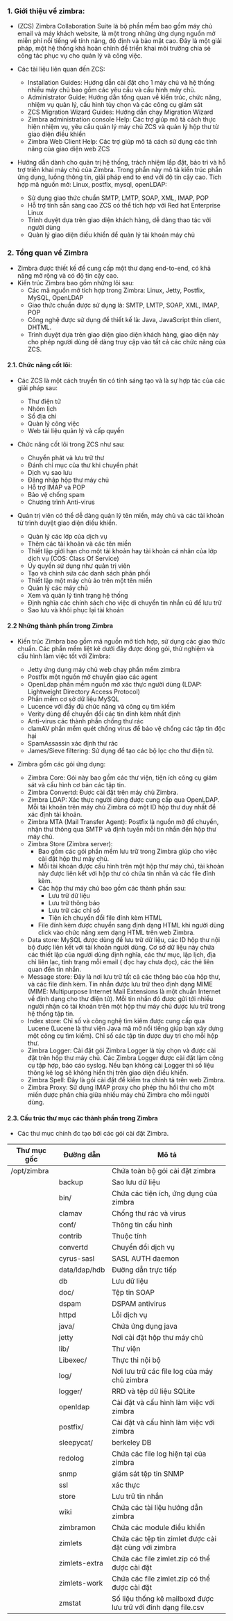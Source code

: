 ### 1. Giới thiệu về zimbra:
- (ZCS) Zimbra Collaboration Suite là bộ phần mềm bao gồm máy chủ email và máy khách website, là một trong những ứng dụng nguồn mở miễn phí nổi tiếng về tính năng, độ định và bảo mật cao. Đây là một giải pháp, một hệ thống khá hoàn chỉnh để triển khai môi trường chia sẻ công tác phục vụ cho quản lý và công việc.
- Các tài liệu liên quan đến ZCS:
  - Installation Guides: Hướng dẫn cài đặt cho 1 máy chủ và hệ thống nhiều máy chủ bao gồm các yêu cầu và cấu hình máy chủ.
  - Administrator Guide: Hướng dẫn tổng quan về kiến trúc, chức năng, nhiệm vụ quản lý, cấu hình tùy chọn và các công cụ giám sát
  - ZCS Migration Wizard Guides: Hướng dẫn chạy Migration Wizard
  - Zimbra administration console Help: Các trợ giúp mô tả cách thực hiện nhiệm vụ, yêu cầu quản lý máy chủ ZCS và quản lý hộp thư từ giao diện điều khiển
  - Zimbra Web Client Help: Các trợ giúp mô tả cách sử dụng các tính năng của giao diện web ZCS

- Hướng dẫn dành cho quản trị hệ thống, trách nhiệm lắp đặt, bảo trì và hỗ trợ triển khai máy chủ của Zimbra. Trong phần này mô tả kiến trúc phần ứng dụng, luồng thông tin, giải pháp end to end với độ tin cậy cao. Tích hợp mã nguồn mở: Linux, postfix, mysql, openLDAP:
  - Sử dụng giao thức chuẩn SMTP, LMTP, SOAP, XML, IMAP, POP
  - Hỗ trợ tính sẵn sàng cao ZCS có thể tích hợp với Red hat Enterprise Linux
  - Trình duyệt dựa trên giao diện khách hàng, dễ dàng thao tác với người dùng
  - Quản lý giao diện điều khiển để quản lý tài khoản máy chủ

### 2. Tổng quan về Zimbra
- Zimbra được thiết kế để cung cấp một thư dạng end-to-end, có khả năng mở rộng và có độ tin cậy cao.
- Kiến trúc Zimbra bao gồm những lõi sau:
  - Các mã nguồn mở tích hợp trong Zimbra: Linux, Jetty, Postfix, MySQL, OpenLDAP
  - Giao thức chuẩn được sử dụng là: SMTP, LMTP, SOAP, XML, IMAP, POP
  - Công nghệ được sử dụng để thiết kế là: Java, JavaScript thin client, DHTML.
  - Trình duyệt dựa trên giao diện giao diện khách hàng, giao diện này cho phép người dùng dễ dàng truy cập vào tất cả các chức năng của ZCS.

#### 2.1. Chức năng cốt lõi: 
- Các ZCS là một cách truyền tin có tính sáng tạo và là sự hợp tác của các giải pháp sau:
  - Thư điện tử
  - Nhóm lịch 
  - Sổ địa chỉ
  - Quản lý công việc
  - Web tài liệu quản lý và cấp quyền

- Chức năng cốt lõi trong ZCS như sau:
  - Chuyển phát và lưu trữ thư
  - Đánh chỉ mục của thư khi chuyển phát
  - Dịch vụ sao lưu
  - Đăng nhập hộp thư máy chủ
  - Hỗ trợ IMAP và POP
  - Bảo vệ chống spam
  - Chương trình Anti-virus

- Quản trị viên có thể dễ dàng quản lý tên miền, máy chủ và các tài khoản từ trình duyệt giao diện điều khiển.
  - Quản lý các lớp của dịch vụ
  - Thêm các tài khoản và các tên miền
  - Thiết lập giới hạn cho một tài khoản hay tài khoản cá nhân của lớp dịch vụ (COS: Class Of Service)
  - Ủy quyền sử dụng như quản trị viên
  - Tạo và chỉnh sửa các danh sách phân phối
  - Thiết lập một máy chủ ảo trên một tên miền
  - Quản lý các máy chủ
  - Xem và quản lý tình trạng hệ thống
  - Định nghĩa các chính sách cho việc di chuyển tin nhắn cũ để lưu trữ
  - Sao lưu và khôi phục lại tài khoản

#### 2.2 Những thành phần trong Zimbra
- Kiến trúc Zimbra bao gồm mã nguồn mở tích hợp, sử dụng các giao thức chuẩn. Các phần mềm liệt kê dưới đây được đóng gói, thử nghiệm và cấu hình làm việc tốt với Zimbra:
  - Jetty ứng dụng máy chủ web chạy phần mềm zimbra
  - Postfix một nguồn mở chuyển giao các agent
  - OpenLdap phần mềm nguồn mở xác thực người dùng (LDAP: Lightweight Directory Access Protocol)
  - Phần mềm cơ sở dữ liệu MySQL
  - Lucence với đầy đủ chức năng và công cụ tìm kiếm
  - Verity dùng để chuyển đổi các tin đính kèm nhất định
  - Anti-virus các thành phần chống thư rác
  - clamAV phần mềm quét chống virus để bảo vệ chống các tập tin độc hại
  - SpamAssassin xác định thư rác
  - James/Sieve filtering: Sử dụng để tạo các bộ lọc cho thư điện tử.

- Zimbra gồm các gói ứng dụng: 
  - Zimbra Core: Gói này bao gồm các thư viện, tiện ích công cụ giám sát và cấu hình cơ bản các tập tin.
  - Zimbra Convertd: Được cài đặt trên máy chủ Zimbra.
  - Zimbra LDAP: Xác thực người dùng được cung cấp qua OpenLDAP. Mỗi tài khoản trên máy chủ Zimbra có một ID hộp thư duy nhất để xác định tài khoản.
  - Zimbra MTA (Mail Transfer Agent): Postfix là nguồn mở để chuyển, nhận thư thông qua SMTP và định tuyến mỗi tin nhắn đến hộp thư máy chủ.
  - Zimbra Store (Zimbra server):
     -  Bao gồm các gói phần mềm lưu trữ trong Zimbra giúp cho việc cài đặt hộp thư máy chủ.
     - Mỗi tài khoản được cấu hình trên một hộp thư máy chủ, tài khoản này được liên kết với hộp thư có chứa tin nhắn và các file đính kèm.
     - Các hộp thư máy chủ bao gồm các thành phần sau:
         - Lưu trữ dữ liệu
         - Lưu trữ thông báo
         - Lưu trữ các chỉ số
         - Tiện ích chuyển đổi file đính kèm HTML
     - File đính kèm được chuyển sang định dạng HTML khi người dùng click vào chức năng xem dạng HTML trên web Zimbra.
  -  Data store: MySQL được dùng để lưu trữ dữ liệu, các ID hộp thư nội bộ được liên kết với tài khoản người dùng. Cơ sở dữ liệu này chứa các thiết lập của người dùng định nghĩa, các thư mục, lập lịch, địa chỉ liên lạc, tình trạng mỗi email ( đọc hay chưa đọc), các thẻ liên quan đến tin nhắn.
  - Message store: Đây là nơi lưu trữ tất cả các thông báo của hộp thư, và các file đính kèm. Tin nhắn được lưu trữ theo định dạng MIME (MIME: Multipurpose Internet Mail Extensions là một chuẩn Internet về định dạng cho thư điện tử). Mỗi tin nhắn đó được gửi tới nhiều người nhận có tài khoản trên một hộp thư máy chủ được lưu trữ trong hệ thống tập tin.
  - Index store: Chỉ số và công nghệ tìm kiêm được cung cấp qua Lucene (Lucene là thư viện Java mã mở nổi tiếng giúp bạn xây dựng một công cụ tìm kiếm). Chỉ số các tập tin được duy trì cho mỗi hộp thư.
  - Zimbra Logger: Cài đặt gói Zimbra Logger là tùy chọn và được cài đặt trên hộp thư máy chủ. Các Zimbra Logger được cài đặt làm công cụ tập hợp, báo cáo syslog. Nếu bạn không cài Logger thì số liệu thông kê log sẽ không hiển thị trên giao diện điều khiển.
  - Zimbra Spell: Đây là gói cài đặt để kiểm tra chính tả trên web Zimbra.
  - Zimbra Proxy: Sử dụng IMAP proxy cho phép thu hồi thư cho một miền được phân chia giữa nhiều máy chủ Zimbra cho mỗi người dùng.

#### 2.3. Cấu trúc thư mục các thành phần trong Zimbra
- Các thư mục chính đc tạo bởi các gói cài đặt Zimbra. 

|Thư mục gốc|Đường dẫn|Mô tả|
|-|-|-|
|/opt/zimbra||Chứa toàn bộ gói cài đặt zimbra|
||backup|Sao lưu dữ liệu|
||bin/|Chứa các tiện ích, ứng dụng của zimbra|
||clamav|Chống thư rác và virus|
||conf/|Thông tin cấu hình|
||contrib|Thuộc tính|
||convertd|Chuyển đổi dịch vụ|
||cyrus-sasl|SASL AUTH daemon|
||data/ldap/hdb|Đường dẫn trực tiếp|
||db|Lưu dữ liệu|
||doc/|Tệp tin SOAP|
||dspam|DSPAM antivirus|
||httpd|Lỗi dịch vụ|
||java/|Chứa ứng dụng java|
||jetty|Nơi cài đặt hộp thư máy chủ|
||lib/|Thư viện|
||Libexec/|Thực thi nội bộ|
||log/|Nơi lưu trữ các file log của máy chủ zimbra|
||logger/|RRD và tệp dữ liệu SQLite|
||openldap|Cài đặt và cấu hình làm việc với zimbra|
||postfix/|Cài đặt và cấu hình làm việc với zimbra|
||sleepycat/|berkeley DB|
||redolog|Chứa các file log hiện tại của zimbra|
||snmp|giám sát tệp tin SNMP|
||ssl|xác thực|
||store|Lưu trữ tin nhắn|
||wiki|Chứa các tài liệu hướng dẫn zimbra|
||zimbramon|Chứa các module điều khiển|
||zimlets|Chứa các tệp tin zimlet được cài đặt cùng với zimbra|
||zimlets-extra|Chứa các file zimlet.zip có thể được cài đặt|
||zimlets-work|Chứa các file zimlet.zip có thể được cài đặt|
||zmstat|Số liệu thống kê mailboxd được lưu trữ với đinh dạng file.csv|